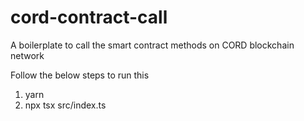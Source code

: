 # cord-contract-call
A boilerplate to call the smart contract methods on CORD blockchain network

Follow the below steps to run this 
1. yarn
2. npx tsx src/index.ts

